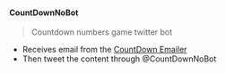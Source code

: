 #### CountDownNoBot
> Countdown numbers game twitter bot


+ Receives email from the [CountDown Emailer](https://github.com/CountdownRocks/Countdown-Emailer) 
+ Then tweet the content through @CountDownNoBot


